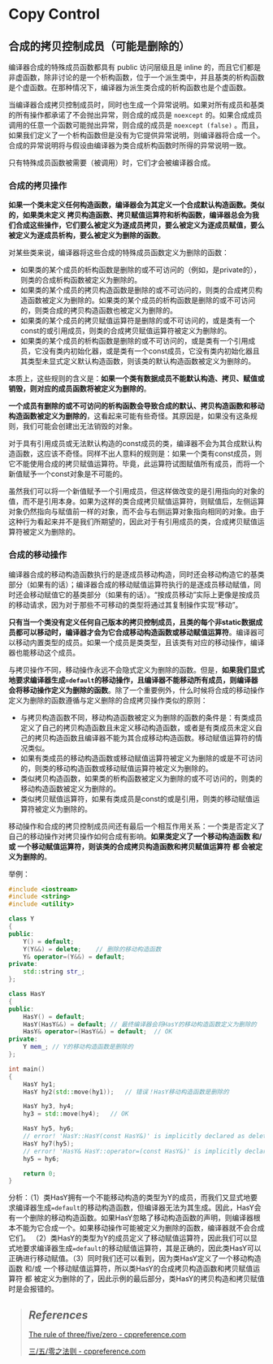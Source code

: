 # Copy Control

## 合成的拷贝控制成员（可能是删除的）

编译器合成的特殊成员函数都具有 public 访问层级且是 inline 的，而且它们都是非虚函数，除非讨论的是一个析构函数，位于一个派生类中，并且基类的析构函数是个虚函数。在那种情况下，编译器为派生类合成的析构函数也是个虚函数。

当编译器合成拷贝控制成员时，同时也生成一个异常说明。如果对所有成员和基类的所有操作都承诺了不会抛出异常，则合成的成员是 `noexcept` 的。如果合成成员调用的任意一个函数可能抛出异常，则合成的成员是 `noexcept (false)` 。而且，如果我们定义了一个析构函数但是没有为它提供异常说明，则编译器将合成一个。合成的异常说明将与假设由编译器为类合成析构函数时所得的异常说明一致。

只有特殊成员函数被需要（被调用）时，它们才会被编译器合成。

### 合成的拷贝操作

**如果一个类未定义任何构造函数，编译器会为其定义一个合成默认构造函数。类似的，如果类未定义 拷贝构造函数、拷贝赋值运算符和析构函数，编译器总会为我们合成这些操作，它们要么被定义为逐成员拷贝，要么被定义为逐成员赋值，要么被定义为逐成员析构，要么被定义为删除的函数**。

对某些类来说，编译器将这些合成的特殊成员函数定义为删除的函数：

- 如果类的某个成员的析构函数是删除的或不可访问的（例如，是private的），则类的合成析构函数被定义为删除的。
- 如果类的某个成员的拷贝构造函数是删除的或不可访问的，则类的合成拷贝构造函数被定义为删除的。如果类的某个成员的析构函数是删除的或不可访问的，则类合成的拷贝构造函数也被定义为删除的。
- 如果类的某个成员的拷贝赋值运算符是删除的或不可访问的，或是类有一个const的或引用成员，则类的合成拷贝赋值运算符被定义为删除的。
- 如果类的某个成员的析构函数是删除的或不可访问的，或是类有一个引用成员，它没有类内初始化器，或是类有一个const成员，它没有类内初始化器且其类型未显式定义默认构造函数，则该类的默认构造函数被定义为删除的。 

本质上，这些规则的含义是：**如果一个类有数据成员不能默认构造、拷贝、赋值或销毁，则对应的成员函数将被定义为删除的**。 

**一个成员有删除的或不可访问的析构函数会导致合成的默认、拷贝构造函数和移动构造函数被定义为删除的**，这看起来可能有些奇怪。其原因是，如果没有这条规则，我们可能会创建出无法销毁的对象。 

对于具有引用成员或无法默认构造的const成员的类，编译器不会为其合成默认构造函数，这应该不奇怪。同样不出人意料的规则是：如果一个类有const成员，则它不能使用合成的拷贝赋值运算符。毕竟，此运算符试图赋值所有成员，而将一个新值赋予一个const对象是不可能的。 

虽然我们可以将一个新值赋予一个引用成员，但这样做改变的是引用指向的对象的值，而不是引用本身。如果为这样的类合成拷贝赋值运算符，则赋值后，左侧运算对象仍然指向与赋值前一样的对象，而不会与右侧运算对象指向相同的对象。由于这种行为看起来并不是我们所期望的，因此对于有引用成员的类，合成拷贝赋值运算符被定义为删除的。

### 合成的移动操作

编译器合成的移动构造函数执行的是逐成员移动构造，同时还会移动构造它的基类部分（如果有的话）；编译器合成的移动赋值运算符执行的是逐成员移动赋值，同时还会移动赋值它的基类部分（如果有的话）。“按成员移动”实际上更像是按成员的移动请求，因为对于那些不可移动的类型将通过其复制操作实现“移动”。

**只有当一个类没有定义任何自己版本的拷贝控制成员，且类的每个非static数据成员都可以移动时，编译器才会为它合成移动构造函数或移动赋值运算符**。编译器可以移动内置类型的成员。如果一个成员是类类型，且该类有对应的移动操作，编译器也能移动这个成员。

与拷贝操作不同，移动操作永远不会隐式定义为删除的函数。但是，**如果我们显式地要求编译器生成`=default`的移动操作，且编译器不能移动所有成员，则编译器会将移动操作定义为删除的函数**。除了一个重要例外，什么时候将合成的移动操作定义为删除的函数遵循与定义删除的合成拷贝操作类似的原则：

- 与拷贝构造函数不同，移动构造函数被定义为删除的函数的条件是：有类成员定义了自己的拷贝构造函数且未定义移动构造函数，或者是有类成员未定义自己的拷贝构造函数且编译器不能为其合成移动构造函数。移动赋值运算符的情况类似。
- 如果有类成员的移动构造函数或移动赋值运算符被定义为删除的或是不可访问的，则类的移动构造函数或移动赋值运算符被定义为删除的。
- 类似拷贝构造函数，如果类的析构函数被定义为删除的或不可访问的，则类的移动构造函数被定义为删除的。
- 类似拷贝赋值运算符，如果有类成员是const的或是引用，则类的移动赋值运算符被定义为删除的。

移动操作和合成的拷贝控制成员间还有最后一个相互作用关系：一个类是否定义了自己的移动操作对拷贝操作如何合成有影响。**如果类定义了一个移动构造函数 和/或 一个移动赋值运算符，则该类的合成拷贝构造函数和拷贝赋值运算符 都 会被定义为删除的**。

举例：

```cpp
#include <iostream>
#include <string>
#include <utility>

class Y
{
public:
	Y() = default;
	Y(Y&&) = delete;	// 删除的移动构造函数
	Y& operator=(Y&&) = default;
private:
	std::string str_;
};

class HasY
{
public:
	HasY() = default;
	HasY(HasY&&) = default;	// 最终编译器会将HasY的移动构造函数定义为删除的
	HasY& operator=(HasY&&) = default;	// OK
private:
	Y mem_;	// Y的移动构造函数是删除的
};

int main()
{
	HasY hy1;
	HasY hy2(std::move(hy1));	// 错误！HasY移动构造函数是删除的

	HasY hy3, hy4;
	hy3 = std::move(hy4);	// OK

	HasY hy5, hy6;
	// error! 'HasY::HasY(const HasY&)' is implicitly declared as deleted because 'HasY' declares a move constructor or move assignment operator
	HasY hy7(hy5);
	// error! 'HasY& HasY::operator=(const HasY&)' is implicitly declared as deleted because 'HasY' declares a move constructor or move assignment operator
	hy5 = hy6;

	return 0;
}
```

分析：（1）类HasY拥有一个不能移动构造的类型为Y的成员，而我们又显式地要求编译器生成`=default`的移动构造函数，但编译器无法为其生成。因此，HasY会有一个删除的移动构造函数。如果HasY忽略了移动构造函数的声明，则编译器根本不能为它合成一个。如果移动操作可能被定义为删除的函数，编译器就不会合成它们。 （2）类HasY的类型为Y的成员定义了移动赋值运算符，因此我们可以显式地要求编译器生成`=default`的移动赋值运算符，其是正确的，因此类HasY可以正确进行移动赋值。（3）同时我们还可以看到，因为类HasY定义了一个移动构造函数 和/或 一个移动赋值运算符，所以类HasY的合成拷贝构造函数和拷贝赋值运算符 都 被定义为删除的了，因此示例的最后部分，类HasY的拷贝构造和拷贝赋值时是会报错的。





> ## *References*
>
> [The rule of three/five/zero - cppreference.com](https://en.cppreference.com/w/cpp/language/rule_of_three)
>
> [三/五/零之法则 - cppreference.com](https://zh.cppreference.com/w/cpp/language/rule_of_three)
>
> 